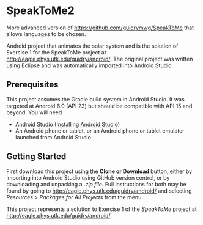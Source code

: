 # SpeakToMe2
More advanced version of https://github.com/guidrymwg/SpeakToMe that allows languages to be chosen.

Android project that animates the solar system and is the solution of Exercise 1 for the SpeakToMe project at http://eagle.phys.utk.edu/guidry/android/. The original project was written using Eclipse and was automatically imported into Android Studio.

## Prerequisites
This project assumes the Gradle build system in Android Studio. It was targeted at Android 6.0 (API 23) but should be compatible with API 15 and beyond.  You will need

 - Android Studio (<a href="https://developer.android.com/studio/install.html" target="_new">Installing Android Studio</a>)
 - An Android phone or tablet, or an Android phone or tablet emulator launched from Android Studio

## Getting Started
First download this project using the <b>Clone or Download</b> button, either by importing into Android Studio using GitHub version control, or by downloading and unpacking a <i>.zip file.</i>  Full instructions for both may be found by going to 
http://eagle.phys.utk.edu/guidry/android/ and selecting <i>Resources > Packages for All Projects</i> from the menu.

This project represents a solution to Exercise 1 of the <em>SpeakToMe</em> project at
http://eagle.phys.utk.edu/guidry/android/.

